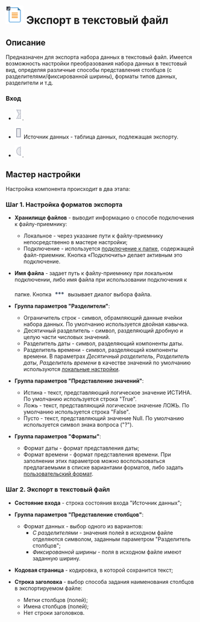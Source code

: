 # ![](../../media/app/icons/vendors/exporttextfile.svg) Экспорт в текстовый файл

## Описание

Предназначен для экспорта набора данных в текстовый файл. Имеется возможность настройки преобразования набора данных в текстовый вид, определяя различные способы представления столбцов (с разделителями/фиксированной ширины), форматы типов данных, разделители и т.д.

### Вход

* ![](../../media/app/integration/import/optional_input_connection_inactive.svg).

* ![](../../media/app/icons/ports/output_table_inactive.svg) Источник данных - таблица данных, подлежащая экспорту.

* ![](../../media/app/icons/ports/optional_input_variable_inactive.svg).

## Мастер настройки

Настройка компонента происходит в два этапа:

### Шаг 1. Настройка форматов экспорта

* **Хранилище файлов** - выводит информацию о способе подключения к файлу-приемнику:
  * Локальное - через указание пути к файлу-приемнику непосредственно в мастере настройки;
  * Подключение - используется [подключение к папке](../connections/list/files.md), содержащей файл-приемник. Кнопка «Подключить» делает активным это подключение.

* **Имя файла** - задает путь к файлу-приемнику при локальном подключении, либо имя файла при использовании подключения к папке. Кнопка ![](../../media/app/icons/toolbar_18/browse.svg) вызывает диалог выбора файла.

* **Группа параметров "Разделители"**:
  * Ограничитель строк - символ, обрамляющий данные ячейки набора данных. По умолчанию используется двойная кавычка.
  * Десятичный разделитель - символ, разделяющий дробную и целую части числовых значений.
  * Разделитель даты - символ, разделяющий компоненты даты.
  * Разделитель времени - символ, разделяющий компоненты времени. В параметрах *Десятичный разделитель*, *Разделитель даты*, *Разделитель времени* в качестве значений по умолчанию используются [локальные настройки](../../scenario/local_settings.md).

* **Группа параметров "Представление значений"**:
  * Истина - текст, представляющий логическое значение ИСТИНА. По умолчанию используется строка "True".
  * Ложь - текст, представляющий логическое значение ЛОЖЬ. По умолчанию используется строка "False".
  * Пусто - текст, представляющий значение Null. По умолчанию используется символ знака вопроса ("?").

* **Группа параметров "Форматы"**:
  * Формат даты - формат представления даты;
  * Формат времени - формат представления времени. При заполнении этих параметров можно воспользоваться предлагаемыми в списке вариантами форматов, либо задать [пользовательский формат](../../processors/transformation/trans_datatime/syntax.md).

### Шаг 2. Экспорт в текстовый файл

* **Состояние входа** - строка состояния входа "Источник данных";

* **Группа параметров "Представление столбцов"**:
  * Формат данных - выбор одного из вариантов:
    * *С разделителями* - значения полей в исходном файле отделяются символом, заданным параметром "Разделитель столбцов";
    * *Фиксированной ширины* - поля в исходном файле имеют заданную ширину.

* **Кодовая страница** - кодировка, в которой сохранится текст;

* **Строка заголовка** - выбор способа задания наименования столбцов в экспортируемом файле:
  * Метки столбцов (полей);
  * Имена столбцов (полей);
  * Нет строки заголовков.
